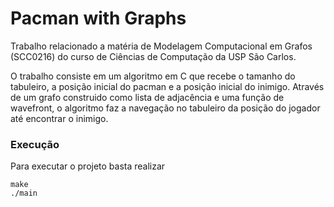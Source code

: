 # Pacman with Graphs

Trabalho relacionado a matéria de Modelagem Computacional em Grafos (SCC0216) do curso de Ciências de Computação da USP São Carlos.

O trabalho consiste em um algoritmo em C que recebe o tamanho do tabuleiro, a posição inicial do pacman e a posição inicial do inimigo. Através de um grafo construido como lista de adjacência e uma função de wavefront, o algoritmo faz a navegação no tabuleiro da posição do jogador até encontrar o inimigo.

### Execução
Para executar o projeto basta realizar
```
make
./main
```

